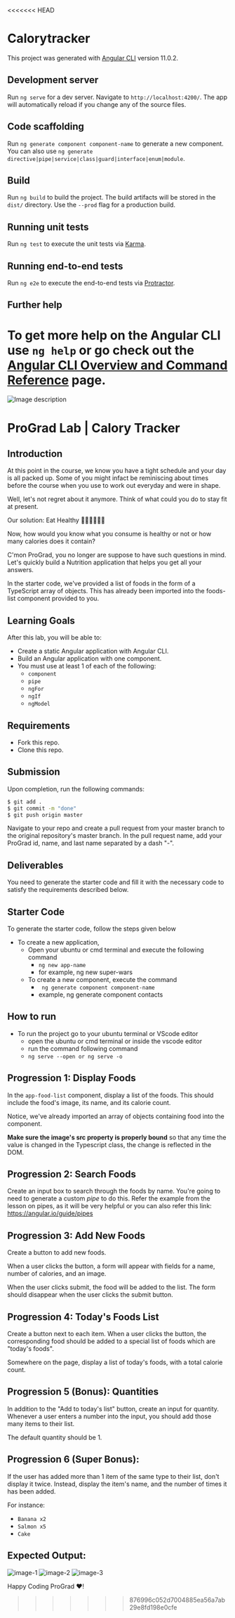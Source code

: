 <<<<<<< HEAD
# Calorytracker

This project was generated with [Angular CLI](https://github.com/angular/angular-cli) version 11.0.2.

## Development server

Run `ng serve` for a dev server. Navigate to `http://localhost:4200/`. The app will automatically reload if you change any of the source files.

## Code scaffolding

Run `ng generate component component-name` to generate a new component. You can also use `ng generate directive|pipe|service|class|guard|interface|enum|module`.

## Build

Run `ng build` to build the project. The build artifacts will be stored in the `dist/` directory. Use the `--prod` flag for a production build.

## Running unit tests

Run `ng test` to execute the unit tests via [Karma](https://karma-runner.github.io).

## Running end-to-end tests

Run `ng e2e` to execute the end-to-end tests via [Protractor](http://www.protractortest.org/).

## Further help

To get more help on the Angular CLI use `ng help` or go check out the [Angular CLI Overview and Command Reference](https://angular.io/cli) page.
=======
![Image description](https://i1.faceprep.in/ProGrad/face-logo-resized.png)

# ProGrad Lab | Calory Tracker

## Introduction

At this point in the course, we know you have a tight schedule and your day is all packed up. Some of you might infact be reminiscing about times before the course when you use to work out everyday and were in shape. 

Well, let's not regret about it anymore. Think of what could you do to stay fit at present.

Our solution: Eat Healthy 🍉🍈🍇🍅🍓🍒

Now, how would you know what you consume is healthy or not or how many calories does it contain?

C'mon ProGrad, you no longer are suppose to have such questions in mind. Let's quickly build a Nutrition application that helps you get all your answers.

In the starter code, we've provided a list of foods in the form of a TypeScript array of objects. This has already been imported into the foods-list component provided to you.

## Learning Goals

After this lab, you will be able to:

- Create a static Angular application with Angular CLI.
- Build an Angular application with one component.
- You must use at least 1 of each of the following:
  - `component`
  - `pipe`
  - `ngFor`
  - `ngIf`
  - `ngModel`

## Requirements

- Fork this repo.
- Clone this repo.

## Submission

Upon completion, run the following commands:

```bash
$ git add .
$ git commit -m "done"
$ git push origin master
```

Navigate to your repo and create a pull request from your master branch to the original repository's master branch. In the pull request name, add your ProGrad id, name, and last name separated by a dash "-".

## Deliverables

You need to generate the starter code and fill it with the necessary code to satisfy the requirements described below.

## Starter Code

To generate the starter code, follow the steps given below

- To create a new application,
    - Open your ubuntu or cmd terminal and execute the following command
      - ```ng new app-name```
      - for example, ng new super-wars
    - To create a new component, execute the command 
      - ``` ng generate component component-name```
      - example, ng generate component contacts
      
## How to run

- To run the project go to your ubuntu terminal or VScode editor
    - open the ubuntu or cmd terminal or inside the vscode editor
    - run the command following command
    - ```ng serve --open or ng serve -o```
    

## Progression 1: Display Foods

In the `app-food-list` component, display a list of the foods. This should include the food's image, its name, and its calorie count.

Notice, we've already imported an array of objects containing food into the component.

**Make sure the image's src property is properly bound** so that any time the value is changed in the Typescript class, the change is reflected in the DOM.  

## Progression 2: Search Foods

Create an input box to search through the foods by name. You're going to need to generate a custom *pipe* to do this. Refer the example from the lesson on pipes, as it will be very helpful or you can also refer this link: https://angular.io/guide/pipes

## Progression 3: Add New Foods

Create a button to add new foods.

When a user clicks the button, a form will appear with fields for a name, number of calories, and an image.

When the user clicks submit, the food will be added to the list. The form should disappear when the user clicks the submit button.  

## Progression 4: Today's Foods List

Create a button next to each item. When a user clicks the button, the corresponding food should be added to a special list of foods which are "today's foods".

Somewhere on the page, display a list of today's foods, with a total calorie count.

## Progression 5 (Bonus): Quantities

In addition to the "Add to today's list" button, create an input for quantity. Whenever a user enters a number into the input, you should add those many items to their list.

The default quantity should be 1.

## Progression 6 (Super Bonus):

If the user has added more than 1 item of the same type to their list, don't display it twice. Instead, display the item's name, and the number of times it has been added.

For instance:

- `Banana x2`
- `Salmon x5`
- `Cake`

## Expected Output:
![image-1](https://i1.faceprep.in/ProGrad/ts-calory-tracker1.png)
![image-2](https://i1.faceprep.in/ProGrad/ts-calory-tracker2.png)
![image-3](https://i1.faceprep.in/ProGrad/ts-calory-tracker3.png)

Happy Coding ProGrad ❤️!
>>>>>>> 876996c052d7004885ea56a7ab29e8fd198e0cfe
